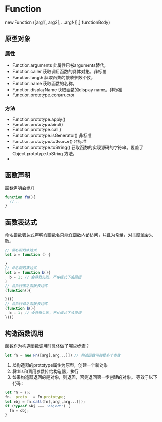 # Function
new Function ([arg1[, arg2[, ...argN]],] functionBody)

## 原型对象
### 属性
- Function.arguments 此属性已被arguments替代。
- Function.caller 获取调用函数的具体对象。非标准
- Function.length 获取函数的接收参数个数。
- Function.name 获取函数的名称。
- Function.displayName 获取函数的display name。非标准
- Function.prototype.constructor
  
### 方法
- Function.prototype.apply()
- Function.prototype.bind()
- Function.prototype.call()
- Function.prototype.isGenerator() 非标准
- Function.prototype.toSource() 非标准
- Function.prototype.toString() 获取函数的实现源码的字符串。覆盖了 Object.prototype.toString 方法。
- 

## 函数声明
函数声明会提升
```js
function fn(){
  //...
}
```
## 函数表达式
命名函数表达式声明的函数名只能在函数内部访问，并且为常量，对其赋值会失败。
```js
// 匿名函数表达式
let a = function () {

}
// 命名函数表达式
let a = function b(){
  b = 1; // 会静默失败，严格模式下会报错
}
// 自执行匿名函数表达式
(function(){

})()
// 自执行命名函数表达式
(function b(){
  b = 1; // 会静默失败，严格模式下会报错
})()
```

## 构造函数调用
函数作为构造函数调用时具体做了哪些步骤？
```js
let fn = new Fn([arg[,arg...]]) // 构造函数可接受多个参数
```
1. 以构造器的prototype属性为原型，创建一个新对象
2. 将this和调用参数传给构造器，执行
3. 如果构造器返回的是对象，则返回，否则返回第一步创建的对象。
等效于以下代码：
```js
let fn = {};
fn.__proto__ = Fn.prototype;
let obj = fn.call(fn[,arg[,arg...]]);
if (typeof obj === 'object') {
  fn = obj;
}
```